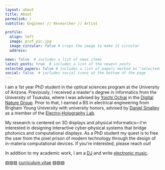 ```yaml
---
layout: about
title: About
permalink: /
subtitle: Engineer // Researcher // Artist

profile:
  align: left
  image: prof_pic.jpg
  image_circular: false # crops the image to make it circular
  address: 

news: false  # includes a list of news items
latest_posts: true  # includes a list of the newest posts
selected_papers: false # includes a list of papers marked as "selected={true}"
social: false  # includes social icons at the bottom of the page
---
```


I am a 1st year PhD student in the optical sciences program at the University of Arizona. Previously, I received a master's degree in informatics from the University of Tsukuba, where I was advised by [Yoichi Ochiai](https://yoichiochiai.com/) in the [Digital Nature Group](https://digitalnature.slis.tsukuba.ac.jp/). Prior to that, I earned a BS in electrical engineering from Brigham Young University with university honors, advised by [Daniel Smalley](https://scholar.google.co.jp/citations?user=qN41RegAAAAJ&hl=ja&oi=ao) as a member of the [Electro-Holography Lab](https://www.smalleyholography.org/).

My research is centered on 3D displays and physical informatics—I'm interested in designing interactive cyber-physical systems that bridge photonics and computational displays. As a PhD student my quest is to free the user from the pixel prison of modern technology through the design of in-materia computational devices. If you're interested, please reach out!

In addition to my academic work, I am a [DJ](https://soundcloud.com/keybluemusic) and write [electronic music](https://keyblue.bandcamp.com).


▨▨▨ [curriculum vitae](https://KeatonBlue.github.io/assets/pdf/Shurilla_CV.pdf) ▧▧▧